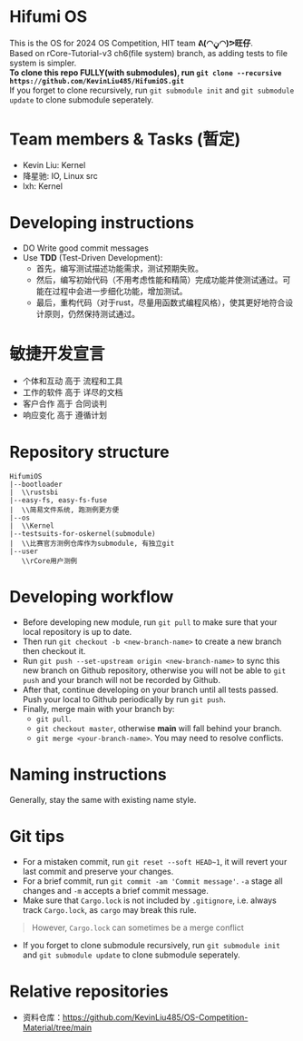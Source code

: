 # Hifumi OS
This is the OS for 2024 OS Competition, HIT team **ᕕ(◠ڼ◠)ᕗ旺仔**.  
Based on rCore-Tutorial-v3 ch6(file system) branch, as adding tests to file system is simpler.  
**To clone this repo FULLY(with submodules), run `git clone --recursive https://github.com/KevinLiu485/HifumiOS.git`**  
If you forget to clone recursively, run `git submodule init` and `git submodule update` to clone submodule seperately.
# Team members & Tasks (暂定)
- Kevin Liu: Kernel
- 降星驰: IO, Linux src
- lxh: Kernel
# Developing instructions
- DO Write good commit messages
- Use **TDD** (Test-Driven Development): 
  - 首先，编写测试描述功能需求，测试预期失败。
  - 然后，编写初始代码（不用考虑性能和精简）完成功能并使测试通过。可能在过程中会进一步细化功能，增加测试。
  - 最后，重构代码（对于rust，尽量用函数式编程风格），使其更好地符合设计原则，仍然保持测试通过。

# 敏捷开发宣言
- 个体和互动 高于 流程和工具
- 工作的软件 高于 详尽的文档
- 客户合作 高于 合同谈判
- 响应变化 高于 遵循计划

# Repository structure
```
HifumiOS
|--bootloader
|  \\rustsbi
|--easy-fs, easy-fs-fuse
|  \\简易文件系统, 跑测例更方便
|--os
|  \\Kernel
|--testsuits-for-oskernel(submodule)
|  \\比赛官方测例仓库作为submodule, 有独立git
|--user
   \\rCore用户测例
```
# Developing workflow
- Before developing new module, run `git pull` to make sure that your local repository is up to date.  
- Then run `git checkout -b <new-branch-name>` to create a new branch then checkout it. 
- Run `git push --set-upstream origin <new-branch-name>` to sync this new branch on Github repository, otherwise you will not be able to `git push` and your branch will not be recorded by Github.
- After that, continue developing on your branch until all tests passed. Push your local to Github periodically by run `git push`.
- Finally, merge main with your branch by: 
  - `git pull`.
  - `git checkout master`, otherwise **main** will fall behind your branch.
  - `git merge <your-branch-name>`. You may need to resolve conflicts.
# Naming instructions
Generally, stay the same with existing name style.
# Git tips
- For a mistaken commit, run `git reset --soft HEAD~1`, it will revert your last commit and preserve your changes.  
- For a brief commit, run `git commit -am 'Commit message'`. `-a` stage all changes and `-m` accepts a brief commit message.
- Make sure that `Cargo.lock` is not included by `.gitignore`, i.e. always track `Cargo.lock`, as `cargo` may break this rule.
> However, `Cargo.lock` can sometimes be a merge conflict
- If you forget to clone submodule recursively, run `git submodule init` and `git submodule update` to clone submodule seperately.
# Relative repositories
- 资料仓库：https://github.com/KevinLiu485/OS-Competition-Material/tree/main
